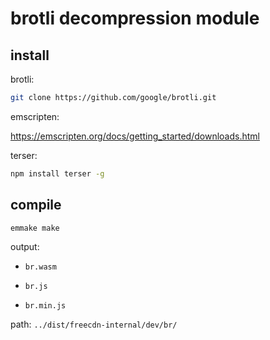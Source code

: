 
# brotli decompression module

## install

brotli:

```bash
git clone https://github.com/google/brotli.git
```

emscripten:

https://emscripten.org/docs/getting_started/downloads.html

terser:

```bash
npm install terser -g
```

## compile

```bash
emmake make
```

output:

* `br.wasm`

* `br.js`

* `br.min.js`

path: `../dist/freecdn-internal/dev/br/`
